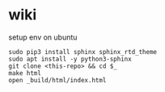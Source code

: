 # wiki

setup env on ubuntu
```
sudo pip3 install sphinx sphinx_rtd_theme
sudo apt install -y python3-sphinx
git clone <this-repo> && cd $_
make html
open _build/html/index.html
```



